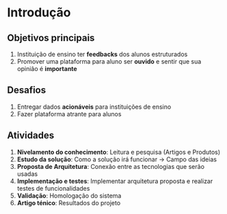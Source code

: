 # Introdução

## Objetivos principais
1. Instituição de ensino ter **feedbacks** dos alunos estruturados
2. Promover uma plataforma para aluno ser **ouvido** e sentir que sua opinião é **importante** 

## Desafios
1. Entregar dados **acionáveis** para instituições de ensino
2. Fazer plataforma atrante para alunos

## Atividades

1. **Nivelamento do conhecimento**: Leitura e pesquisa (Artigos e Produtos)
2. **Estudo da solução**: Como a solução irá funcionar -> Campo das ideias
3. **Proposta de Arquitetura**: Conexão entre as tecnologias que serão usadas
4. **Implementação e testes**: Implementar arquitetura proposta e realizar testes de funcionalidades
5. **Validação**: Homologação do sistema
6. **Artigo ténico**: Resultados do projeto


 
